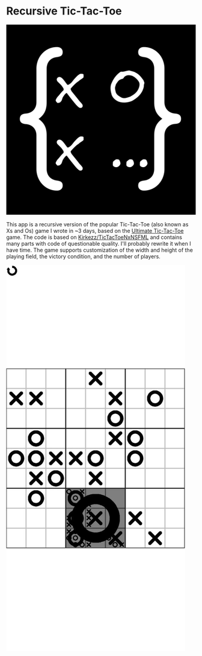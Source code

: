 # Recursive Tic-Tac-Toe

![logo](metadata/en-US/images/logohires.png)

This app is a recursive version of the popular Tic-Tac-Toe (also known as Xs and Os) game I wrote in ~3 days, based on the [Ultimate Tic-Tac-Toe](https://en.wikipedia.org/wiki/Ultimate_tic-tac-toe) game.
The code is based on [Kirkezz/TicTacToeNxNSFML](https://github.com/Kirkezz/TicTacToeNxNSFML) and contains many parts with code of questionable quality. I'll probably rewrite it when I have time.
The game supports customization of the width and height of the playing field, the victory condition, and the number of players.

![screenshot](metadata/en-US/images/screenshot2.png)
